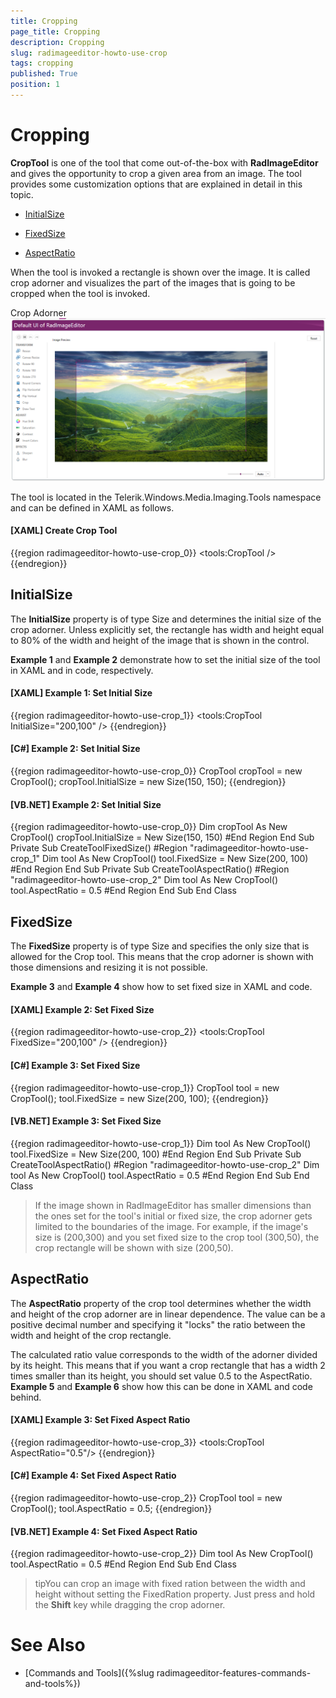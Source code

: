 ```yaml
---
title: Cropping
page_title: Cropping
description: Cropping
slug: radimageeditor-howto-use-crop
tags: cropping
published: True
position: 1
---
```


# Cropping



__CropTool__ is one of the tool that come out-of-the-box with __RadImageEditor__ and gives the opportunity to crop a given area from an image. The tool provides some customization options that are explained in detail in this topic.
      

* [InitialSize](#initialsize)

* [FixedSize](#fixedsize)

* [AspectRatio](#aspectratio)

When the tool is invoked a rectangle is shown over the image. It is called crop adorner and visualizes the part of the images that is going to be cropped when the tool is invoked.
      

Crop Adorner![Rad Image Editor How To Use Crop 01](images/RadImageEditor_HowTo_Use_Crop_01.png)

The tool is located in the Telerik.Windows.Media.Imaging.Tools namespace and can be defined in XAML as follows.
      

#### __[XAML] Create Crop Tool__

{{region radimageeditor-howto-use-crop_0}}
	        <tools:CropTool />
	{{endregion}}



## InitialSize

The __InitialSize__ property is of type Size and determines the initial size of the crop adorner. Unless explicitly set, the rectangle has width and height equal to 80% of the width and height of the image that is shown in the control.
        

__Example 1__ and __Example 2__ demonstrate how to set the initial size of the tool in XAML and in code, respectively.
        

#### __[XAML] Example 1: Set Initial Size__

{{region radimageeditor-howto-use-crop_1}}
	        <tools:CropTool InitialSize="200,100" />
	{{endregion}}



#### __[C#] Example 2: Set Initial Size__

{{region radimageeditor-howto-use-crop_0}}
	            CropTool cropTool = new CropTool();
	            cropTool.InitialSize = new Size(150, 150);
	{{endregion}}



#### __[VB.NET] Example 2: Set Initial Size__

{{region radimageeditor-howto-use-crop_0}}
		Dim cropTool As New CropTool()
		cropTool.InitialSize = New Size(150, 150)
		#End Region
	End Sub
	Private Sub CreateToolFixedSize()
		#Region "radimageeditor-howto-use-crop_1"
		Dim tool As New CropTool()
		tool.FixedSize = New Size(200, 100)
		#End Region
	End Sub
	Private Sub CreateToolAspectRatio()
		#Region "radimageeditor-howto-use-crop_2"
		Dim tool As New CropTool()
		tool.AspectRatio = 0.5
		#End Region
	End Sub
	End Class



## FixedSize

The __FixedSize__ property is of type Size and specifies the only size that is allowed for the Crop tool. This means that the crop adorner is shown with those dimensions and resizing it is not possible.
        

__Example 3__ and __Example 4__ show how to set fixed size in XAML and code.
        

#### __[XAML] Example 2: Set Fixed Size__

{{region radimageeditor-howto-use-crop_2}}
	        <tools:CropTool FixedSize="200,100" />
	{{endregion}}



#### __[C#] Example 3: Set Fixed Size__

{{region radimageeditor-howto-use-crop_1}}
	            CropTool tool = new CropTool();
	            tool.FixedSize = new Size(200, 100);
	{{endregion}}



#### __[VB.NET] Example 3: Set Fixed Size__

{{region radimageeditor-howto-use-crop_1}}
		Dim tool As New CropTool()
		tool.FixedSize = New Size(200, 100)
		#End Region
	End Sub
	Private Sub CreateToolAspectRatio()
		#Region "radimageeditor-howto-use-crop_2"
		Dim tool As New CropTool()
		tool.AspectRatio = 0.5
		#End Region
	End Sub
	End Class



>If the image shown in RadImageEditor has smaller dimensions than the ones set for the tool's initial or fixed size, the crop adorner gets limited to the boundaries of the image. For example, if the image's size is (200,300) and you set fixed size to the crop tool (300,50), the crop rectangle will be shown with size (200,50).
          

## AspectRatio

The __AspectRatio__ property of the crop tool determines whether the width and height of the crop adorner are in linear dependence. The value can be a positive decimal number and specifying it "locks" the ratio between the width and height of the crop rectangle.
        

The calculated ratio value corresponds to the width of the adorner divided by its height. This means that if you want a crop rectangle that has a width 2 times smaller than its height, you should set value 0.5 to the AspectRatio. __Example 5__ and __Example 6__ show how this can be done in XAML and code behind.
        

#### __[XAML] Example 3: Set Fixed Aspect Ratio__

{{region radimageeditor-howto-use-crop_3}}
	        <tools:CropTool AspectRatio="0.5"/>
	{{endregion}}



#### __[C#] Example 4: Set Fixed Aspect Ratio__

{{region radimageeditor-howto-use-crop_2}}
	            CropTool tool = new CropTool();
	            tool.AspectRatio = 0.5;
	{{endregion}}



#### __[VB.NET] Example 4: Set Fixed Aspect Ratio__

{{region radimageeditor-howto-use-crop_2}}
		Dim tool As New CropTool()
		tool.AspectRatio = 0.5
		#End Region
	End Sub
	End Class



>tipYou can crop an image with fixed ration between the width and height without setting the FixedRation property. Just press and hold the __Shift__ key while dragging the crop adorner.
          

# See Also

 * [Commands and Tools]({%slug radimageeditor-features-commands-and-tools%})
